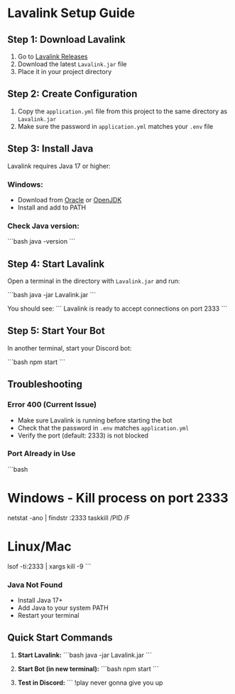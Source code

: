# Lavalink Setup Guide

## Step 1: Download Lavalink

1. Go to [Lavalink Releases](https://github.com/lavalink-devs/Lavalink/releases)
2. Download the latest `Lavalink.jar` file
3. Place it in your project directory

## Step 2: Create Configuration

1. Copy the `application.yml` file from this project to the same directory as `Lavalink.jar`
2. Make sure the password in `application.yml` matches your `.env` file

## Step 3: Install Java

Lavalink requires Java 17 or higher:

### Windows:
- Download from [Oracle](https://www.oracle.com/java/technologies/downloads/) or [OpenJDK](https://openjdk.org/)
- Install and add to PATH

### Check Java version:
\`\`\`bash
java -version
\`\`\`

## Step 4: Start Lavalink

Open a terminal in the directory with `Lavalink.jar` and run:

\`\`\`bash
java -jar Lavalink.jar
\`\`\`

You should see:
\`\`\`
Lavalink is ready to accept connections on port 2333
\`\`\`

## Step 5: Start Your Bot

In another terminal, start your Discord bot:

\`\`\`bash
npm start
\`\`\`

## Troubleshooting

### Error 400 (Current Issue)
- Make sure Lavalink is running before starting the bot
- Check that the password in `.env` matches `application.yml`
- Verify the port (default: 2333) is not blocked

### Port Already in Use
\`\`\`bash
# Windows - Kill process on port 2333
netstat -ano | findstr :2333
taskkill /PID <PID> /F

# Linux/Mac
lsof -ti:2333 | xargs kill -9
\`\`\`

### Java Not Found
- Install Java 17+
- Add Java to your system PATH
- Restart your terminal

## Quick Start Commands

1. **Start Lavalink:**
   \`\`\`bash
   java -jar Lavalink.jar
   \`\`\`

2. **Start Bot (in new terminal):**
   \`\`\`bash
   npm start
   \`\`\`

3. **Test in Discord:**
   \`\`\`
   !play never gonna give you up
